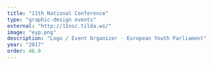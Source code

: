 ```yaml
---
title: "11th National Conference"
type: "graphic-design events"
external: "http://11nsc.tilda.ws/"
image: "eyp.png"
description: "Logo / Event Organizer · European Youth Parliament"
year: "2017"
order: 46.0
---
```

